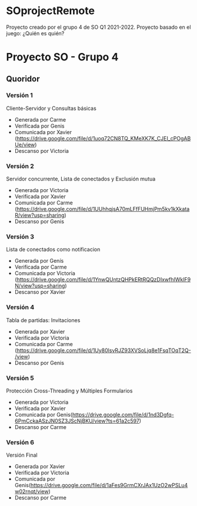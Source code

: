 # SOprojectRemote
Proyecto creado por el grupo 4 de SO Q1 2021-2022. Proyecto basado en el juego: ¿Quién es quién?

# Proyecto SO - Grupo 4
## Quoridor
### Versión 1
Cliente-Servidor y Consultas básicas
- Generada por Carme
- Verificada por Genis
- Comunicada por Xavier (https://drive.google.com/file/d/1uoq72CN8TQ_KMeXK7K_CJEI_cPOgABUe/view)
- Descanso por Victoria

### Versión 2
Servidor concurrente, Lista de conectados y Exclusión mutua
- Generada por Victoria
- Verificada por Xavier
- Comunicada por Carme (https://drive.google.com/file/d/1UUhhqjsA70mLFfFUHmjPm5kv1kXkataR/view?usp=sharing)
- Descanso por Genis

### Versión 3
Lista de conectados como notificacion
- Generada por Genís
- Verificada por Carme
- Comunicada por Victoria (https://drive.google.com/file/d/1YnwQUntzQHPkERtRQQzDIxwfhIWklF9N/view?usp=sharing)
- Descanso por Xavier

### Versión 4
Tabla de partidas: Invitaciones
- Generada por Xavier
- Verificada por Victoria
- Comunicada por Carme (https://drive.google.com/file/d/1Uy80lsvRJZ93XVSoLjq8e1FsqTOqT2Q-/view)
- Descanso por Genis


### Versión 5
Protección Cross-Threading y Múltiples Formularios
- Generada por Victoria
- Verificada por Xavier
- Comunicada por Genis(https://drive.google.com/file/d/1nd3Dgfq-6PmCckaASzJN0SZ3JScNjBKU/view?ts=61a2c597)
- Descanso por Carme

### Versión 6
Versión Final
- Generada por Xavier
- Verificada por Victoria
- Comunicada por Genis(https://drive.google.com/file/d/1aFes9GrmCXrJAx1UzO2wPSLu4w02rnqt/view)
- Descanso por Carme
